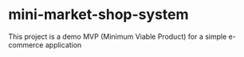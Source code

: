 # mini-market-shop-system
This project is a demo MVP (Minimum Viable Product) for a simple e-commerce application
